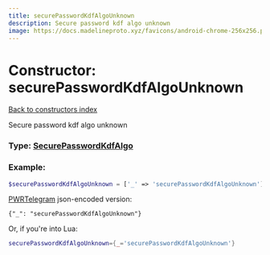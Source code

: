 ```yaml
---
title: securePasswordKdfAlgoUnknown
description: Secure password kdf algo unknown
image: https://docs.madelineproto.xyz/favicons/android-chrome-256x256.png
---
```

# Constructor: securePasswordKdfAlgoUnknown  
[Back to constructors index](index.md)



Secure password kdf algo unknown




### Type: [SecurePasswordKdfAlgo](../types/SecurePasswordKdfAlgo.md)


### Example:

```php
$securePasswordKdfAlgoUnknown = ['_' => 'securePasswordKdfAlgoUnknown'];
```  

[PWRTelegram](https://pwrtelegram.xyz) json-encoded version:

```
{"_": "securePasswordKdfAlgoUnknown"}
```


Or, if you're into Lua:

```lua
securePasswordKdfAlgoUnknown={_='securePasswordKdfAlgoUnknown'}

```



